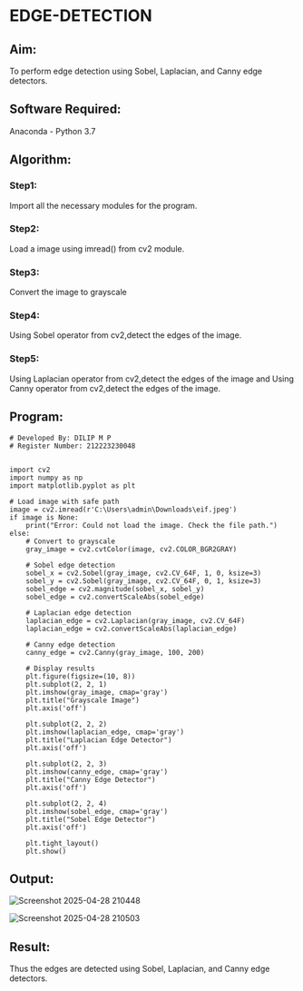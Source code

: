 # EDGE-DETECTION
## Aim:
To perform edge detection using Sobel, Laplacian, and Canny edge detectors.

## Software Required:
Anaconda - Python 3.7

## Algorithm:
### Step1:
Import all the necessary modules for the program.

### Step2:
Load a image using imread() from cv2 module.

### Step3:
Convert the image to grayscale

### Step4:
Using Sobel operator from cv2,detect the edges of the image.

### Step5:

Using Laplacian operator from cv2,detect the edges of the image and Using Canny operator from cv2,detect the edges of the image.

## Program:

```
# Developed By: DILIP M P
# Register Number: 212223230048


import cv2
import numpy as np
import matplotlib.pyplot as plt

# Load image with safe path
image = cv2.imread(r'C:\Users\admin\Downloads\eif.jpeg')  
if image is None:
    print("Error: Could not load the image. Check the file path.")
else:
    # Convert to grayscale
    gray_image = cv2.cvtColor(image, cv2.COLOR_BGR2GRAY)

    # Sobel edge detection
    sobel_x = cv2.Sobel(gray_image, cv2.CV_64F, 1, 0, ksize=3)
    sobel_y = cv2.Sobel(gray_image, cv2.CV_64F, 0, 1, ksize=3)
    sobel_edge = cv2.magnitude(sobel_x, sobel_y)
    sobel_edge = cv2.convertScaleAbs(sobel_edge)

    # Laplacian edge detection
    laplacian_edge = cv2.Laplacian(gray_image, cv2.CV_64F)
    laplacian_edge = cv2.convertScaleAbs(laplacian_edge)

    # Canny edge detection
    canny_edge = cv2.Canny(gray_image, 100, 200)

    # Display results
    plt.figure(figsize=(10, 8))
    plt.subplot(2, 2, 1)
    plt.imshow(gray_image, cmap='gray')
    plt.title("Grayscale Image")
    plt.axis('off')

    plt.subplot(2, 2, 2)
    plt.imshow(laplacian_edge, cmap='gray')
    plt.title("Laplacian Edge Detector")
    plt.axis('off')

    plt.subplot(2, 2, 3)
    plt.imshow(canny_edge, cmap='gray')
    plt.title("Canny Edge Detector")
    plt.axis('off')

    plt.subplot(2, 2, 4)
    plt.imshow(sobel_edge, cmap='gray')
    plt.title("Sobel Edge Detector")
    plt.axis('off')

    plt.tight_layout()
    plt.show()

```
## Output:

![Screenshot 2025-04-28 210448](https://github.com/user-attachments/assets/f4af39cf-e32a-43e6-af87-3f36df4d360a)


![Screenshot 2025-04-28 210503](https://github.com/user-attachments/assets/3165cd8f-2086-492c-9d1b-3c8b0b31547a)


## Result:
Thus the edges are detected using Sobel, Laplacian, and Canny edge detectors.
